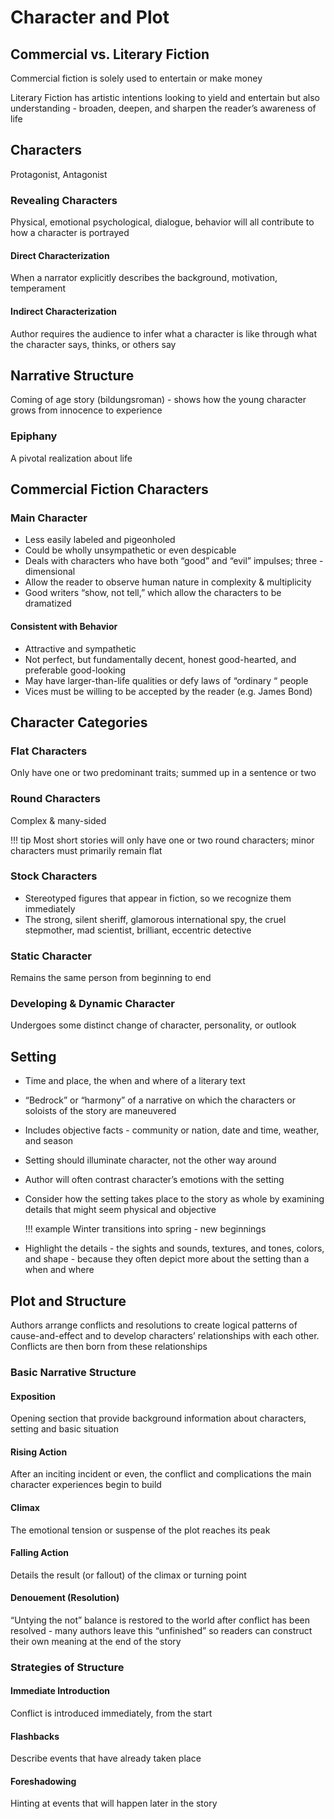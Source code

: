 # Character and Plot

## Commercial vs. Literary Fiction

Commercial fiction is solely used to entertain or make money

Literary Fiction has artistic intentions looking to yield and entertain but also understanding - broaden, deepen, and
sharpen the reader’s awareness of life

## Characters

Protagonist, Antagonist

### Revealing Characters

Physical, emotional psychological, dialogue, behavior will all contribute to how a character is portrayed

#### Direct Characterization

When a narrator explicitly describes the background, motivation, temperament

#### Indirect Characterization

Author requires the audience to infer what a character is like through what the character says, thinks, or others say

## Narrative Structure

Coming of age story (bildungsroman) - shows how the young character grows from innocence to experience

### Epiphany

A pivotal realization about life

## Commercial Fiction Characters

### Main Character

- Less easily labeled and pigeonholed
- Could be wholly unsympathetic or even despicable
- Deals with characters who have both “good” and “evil” impulses; three -dimensional
- Allow the reader to observe human nature in complexity & multiplicity
- Good writers “show, not tell,” which allow the characters to be dramatized

#### Consistent with Behavior

- Attractive and sympathetic
- Not perfect, but fundamentally decent, honest good-hearted, and preferable good-looking
- May have larger-than-life qualities or defy laws of “ordinary “ people
- Vices must be willing to be accepted by the reader (e.g. James Bond)

## Character Categories

### Flat Characters

Only have one or two predominant traits; summed up in a sentence or two

### Round Characters

Complex & many-sided

!!! tip
  Most short stories will only have one or two round characters; minor characters must primarily remain flat

### Stock Characters

- Stereotyped figures that appear in fiction, so we recognize them immediately
- The strong, silent sheriff, glamorous international spy, the cruel stepmother, mad scientist, brilliant, eccentric
  detective

### Static Character

Remains the same person from beginning to end

### Developing & Dynamic Character

Undergoes some distinct change of character, personality, or outlook

## Setting
- Time and place, the when and where of a literary text
- “Bedrock” or “harmony” of a narrative on which the characters or soloists of the story are maneuvered
- Includes objective facts - community or nation, date and time, weather, and season
- Setting should illuminate character, not the other way around
- Author will often contrast character’s emotions with the setting
- Consider how the setting takes place to the story as whole by examining details that might seem physical and objective

    !!! example
        Winter transitions into  spring - new beginnings

- Highlight the details - the sights and sounds, textures, and tones, colors, and shape - because they often depict more about the setting than a when and where

## Plot and Structure

Authors arrange conflicts and resolutions to create logical patterns of cause-and-effect and to develop characters’
relationships with each other. Conflicts are then born from these relationships

### Basic Narrative Structure

#### Exposition

Opening section that provide background information about characters, setting and basic situation

#### Rising Action

After an inciting incident or even, the conflict and complications the main character experiences begin to build

#### Climax

The emotional tension or suspense of the plot reaches its peak

#### Falling Action

Details the result (or fallout) of the climax or turning point

#### Denouement (Resolution)

“Untying the not” balance is restored to the world after conflict has been resolved - many authors leave this
“unfinished” so readers can construct their own meaning at the end of the story

### Strategies of Structure

#### Immediate Introduction

Conflict is introduced immediately, from the start

#### Flashbacks

Describe events that have already taken place

#### Foreshadowing

Hinting at events that will happen later in the story
